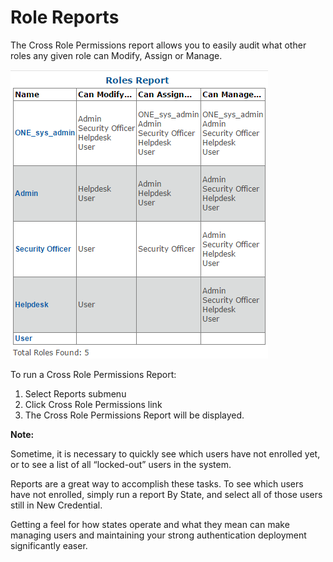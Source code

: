 # Role Reports

The Cross Role Permissions report allows you to easily audit what other roles any given role can Modify, Assign or Manage.

![Cross Role Permissions](images/crossRolePermissions.png)

To run a Cross Role Permissions Report:

1.	Select Reports submenu
2.	Click Cross Role Permissions link
3.	The Cross Role Permissions Report will be displayed.

**Note:**	

Sometime, it is necessary to quickly see which users have not enrolled yet, or to see a list of all “locked-out” users in the system. 

Reports are a great way to accomplish these tasks. To see which users have not enrolled, simply run a report By State, and select all of those users still in New Credential. 

Getting a feel for how states operate and what they mean can make managing users and maintaining your strong authentication deployment significantly easer.

